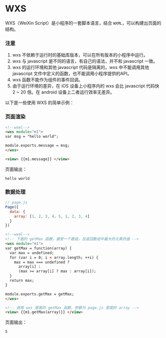# WXS 
WXS（WeiXin Script）是小程序的一套脚本语言，结合 `WXML`，可以构建出页面的结构。


### 注意

1. wxs 不依赖于运行时的基础库版本，可以在所有版本的小程序中运行。
1. wxs 与 javascript 是不同的语言，有自己的语法，并不和 javascript 一致。
1. wxs 的运行环境和其他 javascript 代码是隔离的，wxs 中不能调用其他 javascript 文件中定义的函数，也不能调用小程序提供的API。
1. wxs 函数不能作为组件的事件回调。 
1. 由于运行环境的差异，在 iOS 设备上小程序内的 wxs 会比 javascript 代码快 2 ~ 20 倍。在 android 设备上二者运行效率无差异。

以下是一些使用 WXS 的简单示例：

### 页面渲染

```html
<!--wxml-->
<wxs module="m1">
var msg = "hello world";

module.exports.message = msg;
</wxs>

<view> {{m1.message}} </view>
```
页面输出：
```
hello world
```

### 数据处理

```js
// page.js
Page({
  data: {
    array: [1, 2, 3, 4, 5, 1, 2, 3, 4]
  }
})
```

```html
<!--wxml-->
<!-- 下面的 getMax 函数，接受一个数组，且返回数组中最大的元素的值 -->
<wxs module="m1">
var getMax = function(array) {
  var max = undefined;
  for (var i = 0; i < array.length; ++i) {
    max = max === undefined ? 
      array[i] : 
      (max >= array[i] ? max : array[i]);
  }
  return max;
}

module.exports.getMax = getMax;
</wxs>

<!-- 调用 wxs 里面的 getMax 函数，参数为 page.js 里面的 array -->
<view> {{m1.getMax(array)}} </view>
```

页面输出：
```
5
```

